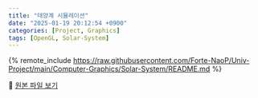 ```yaml
---
title: "태양계 시뮬레이션"
date: "2025-01-19 20:12:54 +0900"
categories: [Project, Graphics]
tags: [OpenGL, Solar-System]
---
```


{% remote_include https://raw.githubusercontent.com/Forte-NaoP/Univ-Project/main/Computer-Graphics/Solar-System/README.md %}

<p>🔗 <a href="https://github.com/Forte-NaoP/Univ-Project/blob/main/Computer-Graphics/Solar-System/README.md" target="_blank">원본 파일 보기</a></p>
